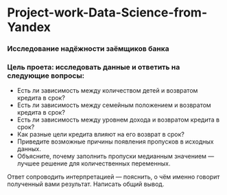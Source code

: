 # Project-work-Data-Science-from-Yandex
### Исследование надёжности заёмщиков банка

### Цель проета: исследовать данные и ответить на следующие вопросы:
- Есть ли зависимость между количеством детей и возвратом кредита в срок?
- Есть ли зависимость между семейным положением и возвратом кредита в срок?
- Есть ли зависимость между уровнем дохода и возвратом кредита в срок?
- Как разные цели кредита влияют на его возврат в срок?
- Приведите возможные причины появления пропусков в исходных данных.
- Объясните, почему заполнить пропуски медианным значением — лучшее решение для количественных переменных.

Ответ сопроводить интерпретацией — пояснить, о чём именно говорит полученный вами результат.
Написать общий вывод.
